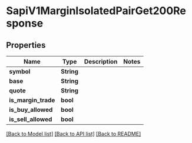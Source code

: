 # SapiV1MarginIsolatedPairGet200Response

## Properties

Name | Type | Description | Notes
------------ | ------------- | ------------- | -------------
**symbol** | **String** |  | 
**base** | **String** |  | 
**quote** | **String** |  | 
**is_margin_trade** | **bool** |  | 
**is_buy_allowed** | **bool** |  | 
**is_sell_allowed** | **bool** |  | 

[[Back to Model list]](../README.md#documentation-for-models) [[Back to API list]](../README.md#documentation-for-api-endpoints) [[Back to README]](../README.md)


